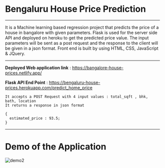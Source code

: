 # Bengaluru House Price Prediction

<hr>
It is a Machine learning based regression project that predicts the price of a house in bangalore with given parameters.
Flask is used for the server side API and deployed on heroku to get the predicted price value.
The input parameters will be sent as a post request and the response to the client will be given in a json format.
Front end is built by using HTML, CSS, JavaScript & JQuery. 

<hr>

**Deployed Web application link**  :   <a href = "https://bangalore-house-prices.netlify.app/"> https://bangalore-house-prices.netlify.app/ </a>


**Flask API End Point**            :   <a href = "https://bengaluru-house-prices.herokuapp.com/predict_home_price"> https://bengaluru-house-prices.herokuapp.com/predict_home_price </a>

```
It accepts a POST Request with 4 input values : total_sqft , bhk, bath, location
It returns a response in json format 

{
  estimated_price : 93.5;
}
```

<hr>

# Demo of the Application

![demo2](https://user-images.githubusercontent.com/93826731/183306802-2b291f50-123f-4a10-9d9c-53eef06becb1.gif)
